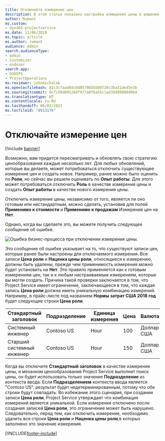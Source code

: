 ```yaml
---
title: Отключайте измерение цен
description: В этой статье показана настройка измерения цены в решении Project Service.
author: Rumant
ms.custom:
- dyn365-projectservice
ms.date: 11/06/2018
ms.topic: article
ms.author: rumant
audience: Admin
search.audienceType:
- admin
- customizer
- enduser
search.app:
- D365PS
- ProjectOperations
ms.reviewer: johnmichalak
ms.openlocfilehash: 81c3cfaad8dc8d057985b509f20c3ba31de45e3b
ms.sourcegitcommit: 6cfc50d89528df977a8f6a55c1ad39d99800d9b4
ms.translationtype: HT
ms.contentlocale: ru-RU
ms.lasthandoff: 06/03/2022
ms.locfileid: "8913176"
---
```

# <a name="turn-off-a-pricing-dimension"></a>Отключайте измерение цен

[!include [banner](../includes/psa-now-project-operations.md)]

Возможно, вам придется пересматривать и обновлять свою стратегию ценообразования каждые несколько лет. Для любых обновлений, которые вы делаете, может потребоваться отключить существующее измерение цен и создать новое. Например, ранее можно было оценить по **Роли**, но сейчас вы решили оценивать по **Опыт работы**. Для этого может потребоваться отключить **Роль** в качестве измерения цены и создать **Опыт работы** в качестве нового измерения цены. 

Отключить измерение цены, независимо от того, является ли оно готовым или нестандартным, можно сделать, установив для полей **Применимо к стоимости** и **Применимо к продажам** Измерения цен на **Нет**.

Однако, когда вы сделаете это, вы можете получить следующее сообщение об ошибке.

![Ошибка бизнес-процесса при отключении измерения цены.](media/Business-Process-Error.png)


Это сообщение об ошибке указывает на то, что существуют записи цен, которые ранее были настроены для отключаемого измерения. Все записи **Цена роли** и **Наценка цены роли**, относящиеся к измерению, должны быть удалены, прежде чем применимость измерения можно будет установить на **Нет**. Это правило применяется как к готовым измерениям цен, так и к любым настраиваемым измерениям, которые вы могли создать. Причина такой проверки заключается в том, что Project Service имеет ограничение, заключающееся в том, что каждая запись **Цена роли** должна иметь уникальную комбинацию измерений. Например, в прайс-листе под названием **Нормы затрат США 2018 год** будет следующие строки **Цена роли**. 

| Стандартный заголовок         | Подразделение    |Единица измерения   |Цена  |Валюта  |
| -----------------------|-------------|-------|-------|----------|
| Системный инженер|Contoso US|Hour| 100|Доллар США|
| Старший системный инженер|Contoso US|Hour| 150| Доллар США|


Когда вы отключите **Стандартный заголовок** в качестве измерения цены, и механизм ценообразования Project Service выполнит поиск цены, он будет использовать только значение **Подразделение** из контекста ввода. Если **Подразделением** контекста ввода является "Contoso US", результат будет недетерминированным, потому что обе строки будут совпадать. Во избежание этого сценария, при создании записи **Цена роли**, Project Service утверждает что комбинация измерений является уникальной. Если измерение отключено после создания записей **Цена роли**, это ограничение может быть нарушено. Следовательно, перед тем, как отключить измерение, необходимо удалить все строки **Цена роли** и **Наценка цены роли**,в которых заполнено это значение измерения.



[!INCLUDE[footer-include](../includes/footer-banner.md)]
